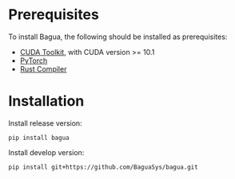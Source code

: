 # Prerequisites

To install Bagua, the following should be installed as prerequisites:
* [CUDA Toolkit](https://developer.nvidia.com/cuda-toolkit), with CUDA version >= 10.1
* [PyTorch](https://pytorch.org/get-started/locally/)
* [Rust Compiler](https://www.rust-lang.org/tools/install)

# Installation

Install release version:

```shell
pip install bagua
```

Install develop version:

```shell
pip install git+https://github.com/BaguaSys/bagua.git
```
